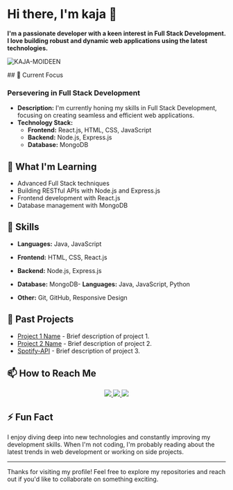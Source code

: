 # Hi there, I'm kaja 👋

**I'm a passionate developer with a keen interest in Full Stack Development. I love building robust and dynamic web applications using the latest technologies.**
<p align="left"> 
  <img src="https://komarev.com/ghpvc/?username=KAJA-MOIDEEN&label=Profile%20views&color=0e75b6&style=flat" alt="KAJA-MOIDEEN" /> 
</p>
## 🔭 Current Focus

### Persevering in Full Stack Development
- **Description:** I'm currently honing my skills in Full Stack Development, focusing on creating seamless and efficient web applications.
- **Technology Stack:**
  - **Frontend:** React.js, HTML, CSS, JavaScript
  - **Backend:** Node.js, Express.js
  - **Database:** MongoDB

## 🌱 What I'm Learning
- Advanced Full Stack techniques
- Building RESTful APIs with Node.js and Express.js
- Frontend development with React.js
- Database management with MongoDB

## 💼 Skills
- **Languages:** Java, JavaScript
- **Frontend:** HTML, CSS, React.js
- **Backend:** Node.js, Express.js
- **Database:** MongoDB- **Languages:** Java, JavaScript, Python

- **Other:** Git, GitHub, Responsive Design

## 💼 Past Projects
- [Project 1 Name]() - Brief description of project 1.
- [Project 2 Name](link-to-project) - Brief description of project 2.
- [Spotify-API](https://github.com/KAJA-MOIDEEN/Spotify-API) - Brief description of project 3.

## 📫 How to Reach Me

<div align="center"> 
  <a href="https://www.linkedin.com/in/kaja-moideen/" target="_blank">
    <img src="https://img.shields.io/badge/LinkedIn-0077B5?style=for-the-badge&logo=linkedin&logoColor=white" target="_blank" />
  </a>
  <a href="mailto:kajamoideen3100@gmail.com" target="_blank">
    <img src="https://img.shields.io/badge/Gmail-333333?style=for-the-badge&logo=gmail&logoColor=red" />
  </a>
  <a href="https://" target="_blank">
     <img src="https://img.shields.io/badge/Portfolio-FF5722?style=for-the-badge&logo=todoist&logoColor=white" target="_blank" /> 
  </a>
</div>

## ⚡ Fun Fact
I enjoy diving deep into new technologies and constantly improving my development skills. When I'm not coding, I'm probably reading about the latest trends in web development or working on side projects.

---

Thanks for visiting my profile! Feel free to explore my repositories and reach out if you'd like to collaborate on something exciting.
